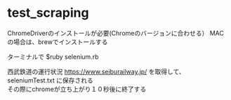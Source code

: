# test_scraping

ChromeDriverのインストールが必要(Chromeのバージョンに合わせる）
MACの場合は、brewでインストールする


ターミナルで
$ruby selenium.rb

西武鉄道の運行状況
https://www.seiburailway.jp/
を取得して、
seleniumTest.txt
に保存される<br>
その際にchromeが立ち上がり１０秒後に終了する
